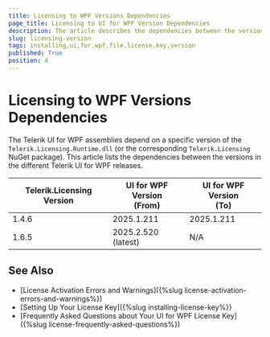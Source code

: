 ```yaml
---
title: Licensing to WPF Versions Dependencies
page_title: Licensing to UI for WPF Version Dependencies
description: The article describes the dependencies between the versions of the Telerik.Licensing.Runtime dll and the Telerik UI for WPF dlls.
slug: licensing-version
tags: installing,ui,for,wpf,file,license,key,version
published: True
position: 4
---
```


# Licensing to WPF Versions Dependencies

The Telerik UI for WPF assemblies depend on a specific version of the `Telerik.Licensing.Runtime.dll` (or the corresponding `Telerik.Licensing` NuGet package). This article lists the dependencies between the versions in the different Telerik UI for WPF releases.

| Telerik.Licensing Version | UI for WPF Version<br/>(From) |  UI for WPF Version<br/>(To) |
| ------------------------- | ----------------------------- | ---------------------------- |
| 1.4.6 | 2025.1.211 | 2025.1.211 |
| 1.6.5 | 2025.2.520 (latest) | N/A |

## See Also  
* [License Activation Errors and Warnings]({%slug license-activation-errors-and-warnings%})
* [Setting Up Your License Key]({%slug installing-license-key%}}
* [Frequently Asked Questions about Your UI for WPF License Key]({%slug license-frequently-asked-questions%})